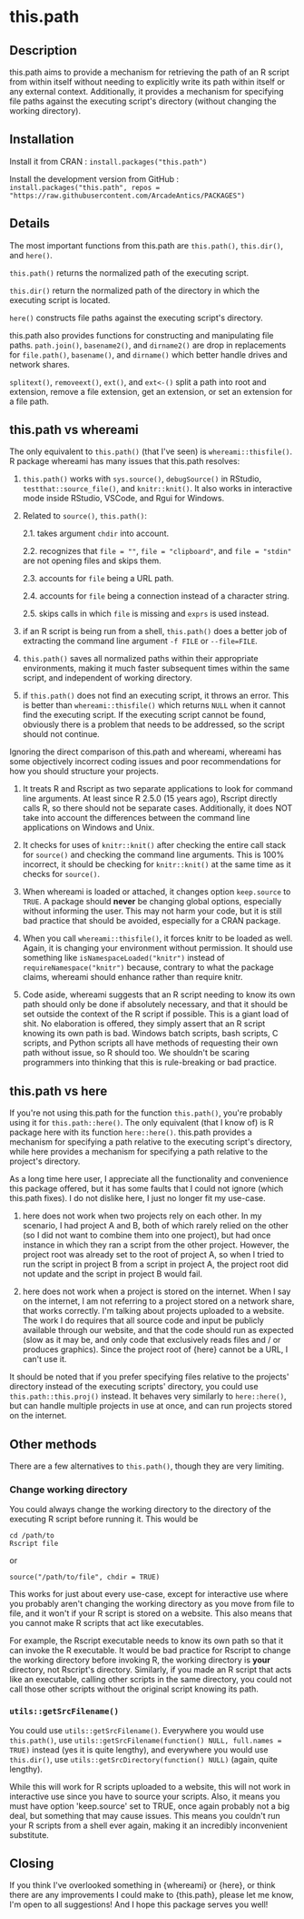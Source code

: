 # this.path

## Description

this.path aims to provide a mechanism for retrieving the path of an R
script from within itself without needing to explicitly write its path
within itself or any external context. Additionally, it provides a
mechanism for specifying file paths against the executing script's
directory (without changing the working directory).

## Installation

Install it from CRAN
: `install.packages("this.path")`

Install the development version from GitHub
: `install.packages("this.path", repos = "https://raw.githubusercontent.com/ArcadeAntics/PACKAGES")`

## Details

The most important functions from this.path are `this.path()`,
`this.dir()`, and `here()`.

`this.path()` returns the normalized path of the executing script.

`this.dir()` return the normalized path of the directory in which the
executing script is located.

`here()` constructs file paths against the executing script's
directory.

this.path also provides functions for constructing and manipulating
file paths. `path.join()`, `basename2()`, and `dirname2()` are drop in
replacements for `file.path()`, `basename()`, and `dirname()` which
better handle drives and network shares.

`splitext()`, `removeext()`, `ext()`, and `ext<-()` split a path into
root and extension, remove a file extension, get an extension, or set
an extension for a file path.

## this.path vs whereami

The only equivalent to `this.path()` (that I've seen) is
`whereami::thisfile()`. R package whereami has many issues that
this.path resolves:

1. `this.path()` works with `sys.source()`, `debugSource()` in RStudio,
   `testthat::source_file()`, and `knitr::knit()`. It also works in
   interactive mode inside RStudio, VSCode, and Rgui for Windows.

2. Related to `source()`, `this.path()`:

    2.1. takes argument `chdir` into account.

    2.2. recognizes that `file = ""`, `file = "clipboard"`, and
         `file = "stdin"` are not opening files and skips them.

    2.3. accounts for `file` being a URL path.

    2.4. accounts for `file` being a connection instead of a character
         string.

    2.5. skips calls in which `file` is missing and `exprs` is used
         instead.

3. if an R script is being run from a shell, `this.path()` does a
   better job of extracting the command line argument `-f FILE` or
   `--file=FILE`.

4. `this.path()` saves all normalized paths within their appropriate
   environments, making it much faster subsequent times within the same
   script, and independent of working directory.

5. if `this.path()` does not find an executing script, it throws an
   error. This is better than `whereami::thisfile()` which returns
   `NULL` when it cannot find the executing script. If the executing
   script cannot be found, obviously there is a problem that needs to
   be addressed, so the script should not continue.

Ignoring the direct comparison of this.path and whereami, whereami has
some objectively incorrect coding issues and poor recommendations for
how you should structure your projects.

1. It treats R and Rscript as two separate applications to look for
   command line arguments. At least since R 2.5.0 (15 years ago),
   Rscript directly calls R, so there should not be separate cases.
   Additionally, it does NOT take into account the differences between
   the command line applications on Windows and Unix.

2. It checks for uses of `knitr::knit()` after checking the entire call
   stack for `source()` and checking the command line arguments. This
   is 100% incorrect, it should be checking for `knitr::knit()` at the
   same time as it checks for `source()`.

3. When whereami is loaded or attached, it changes option `keep.source`
   to `TRUE`. A package should **never** be changing global options,
   especially without informing the user. This may not harm your code,
   but it is still bad practice that should be avoided, especially for
   a CRAN package.

4. When you call `whereami::thisfile()`, it forces knitr to be loaded
   as well. Again, it is changing your environment without permission.
   It should use something like `isNamespaceLoaded("knitr")` instead of
   `requireNamespace("knitr")` because, contrary to what the package
   claims, whereami should enhance rather than require knitr.

5. Code aside, whereami suggests that an R script needing to know its
   own path should only be done if absolutely necessary, and that it
   should be set outside the context of the R script if possible. This
   is a giant load of shit. No elaboration is offered, they simply
   assert that an R script knowing its own path is bad. Windows batch
   scripts, bash scripts, C scripts, and Python scripts all have
   methods of requesting their own path without issue, so R should too.
   We shouldn't be scaring programmers into thinking that this is
   rule-breaking or bad practice.

## this.path vs here

If you're not using this.path for the function `this.path()`, you're
probably using it for `this.path::here()`. The only equivalent (that I
know of) is R package here with its function `here::here()`. this.path
provides a mechanism for specifying a path relative to the executing
script's directory, while here provides a mechanism for specifying a
path relative to the project's directory.

As a long time here user, I appreciate all the functionality and
convenience this package offered, but it has some faults that I could
not ignore (which this.path fixes). I do not dislike here, I just no 
longer fit my use-case.

1. here does not work when two projects rely on each other. In my
   scenario, I had project A and B, both of which rarely relied on the
   other (so I did not want to combine them into one project), but had
   once instance in which they ran a script from the other project.
   However, the project root was already set to the root of project A,
   so when I tried to run the script in project B from a script in
   project A, the project root did not update and the script in project
   B would fail.

2. here does not work when a project is stored on the internet. When I say on the internet, I am not referring to a project stored on a network share, that works correctly. I'm talking about projects uploaded to a website. The work I do requires that all source code and input be publicly available through our website, and that the code should run as expected (slow as it may be, and only code that exclusively reads files and / or produces graphics). Since the project root of {here} cannot be a URL, I can't use it.

It should be noted that if you prefer specifying files relative to the projects' directory instead of the executing scripts' directory, you could use `this.path::this.proj()` instead. It behaves very similarly to `here::here()`, but can handle multiple projects in use at once, and can run projects stored on the internet.

## Other methods

There are a few alternatives to `this.path()`, though they are very limiting.

### Change working directory

You could always change the working directory to the directory of the executing R script before running it. This would be

```{bash}
cd /path/to
Rscript file
```

or

```{r}
source("/path/to/file", chdir = TRUE)
```

This works for just about every use-case, except for interactive use where you probably aren't changing the working directory as you move from file to file, and it won't if your R script is stored on a website. This also means that you cannot make R scripts that act like executables.

For example, the Rscript executable needs to know its own path so that it can invoke the R executable. It would be bad practice for Rscript to change the working directory before invoking R, the working directory is **your** directory, not Rscript's directory. Similarly, if you made an R script that acts like an executable, calling other scripts in the same directory, you could not call those other scripts without the original script knowing its path.

### `utils::getSrcFilename()`

You could use `utils::getSrcFilename()`. Everywhere you would use `this.path()`, use `utils::getSrcFilename(function() NULL, full.names = TRUE)` instead (yes it is quite lengthy), and everywhere you would use `this.dir()`, use `utils::getSrcDirectory(function() NULL)` (again, quite lengthy).

While this will work for R scripts uploaded to a website, this will not work in interactive use since you have to source your scripts. Also, it means you must have option 'keep.source' set to TRUE, once again probably not a big deal, but something that may cause issues. This means you couldn't run your R scripts from a shell ever again, making it an incredibly inconvenient substitute.

## Closing

If you think I've overlooked something in {whereami} or {here}, or think there are any improvements I could make to {this.path}, please let me know, I'm open to all suggestions! And I hope this package serves you well!
